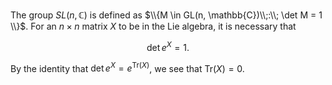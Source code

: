 The group $SL(n,\mathbb{C})$ is defined as $\\{M \in GL(n, \mathbb{C})\\;:\\; \det M = 1 \\}$. For an $n\times n$ matrix $X$ to be in the Lie algebra, it is necessary that

$$
\det e^X = 1.
$$

By the identity that $\det e^X = e^{\mathrm{Tr}(X)}$, we see that $\mathrm{Tr}(X)=0$.
